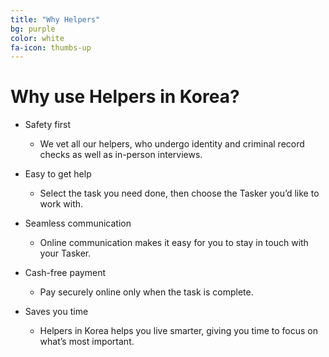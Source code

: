 ```yaml
---
title: "Why Helpers"
bg: purple
color: white
fa-icon: thumbs-up
---
```


# Why use Helpers in Korea?

- Safety first
  * We vet all our helpers, who undergo identity and criminal record checks as well as in-person interviews. 

- Easy to get help
  * Select the task you need done, then choose the Tasker you’d like to work with.

- Seamless communication
  * Online communication makes it easy for you to stay in touch with your Tasker.

- Cash-free payment
  * Pay securely online only when the task is complete.

- Saves you time
  * Helpers in Korea helps you live smarter, giving you time to focus on what’s most important.
  
